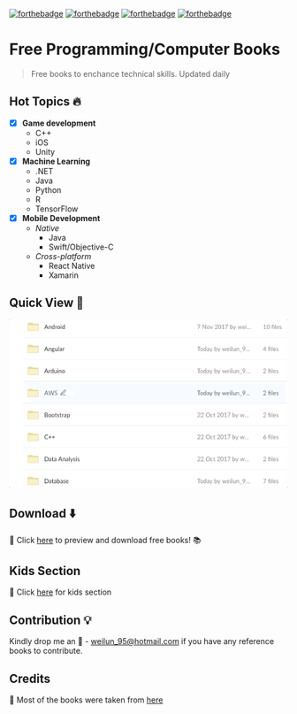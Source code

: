 [![forthebadge](http://forthebadge.com/images/badges/check-it-out.svg)](http://forthebadge.com)
[![forthebadge](http://forthebadge.com/images/badges/makes-people-smile.svg)](http://forthebadge.com)
[![forthebadge](http://forthebadge.com/images/badges/built-by-developers.svg)](http://forthebadge.com)
[![forthebadge](http://forthebadge.com/images/badges/powered-by-water.svg)](http://forthebadge.com)
# Free Programming/Computer Books 
> Free books to enchance technical skills. Updated daily 


## Hot Topics :fire:
- [x] **Game development**
   * C++
   * iOS
   * Unity
- [x] **Machine Learning**
   * .NET
   * Java
   * Python
   * R
   * TensorFlow
- [x] **Mobile Development**
   * *Native*
     * Java
     * Swift/Objective-C
   * *Cross-platform*
     * React Native
     * Xamarin

## Quick View :mag_right:
![](quick-look.gif "Quick view of available books")

## Download :arrow_down:
:link: Click [here](https://app.box.com/v/free-programming-books) to preview and download free books! :books:

## Kids Section
:link: Click [here](https://app.box.com/s/dssd6sw6ogtqz8ikjjo9horg4bqyxuet) for kids section

## Contribution :bulb:
Kindly drop me an :email: - weilun_95@hotmail.com if you have any reference books to contribute.

## Credits
:link: Most of the books were taken from [here](https://www.packtpub.com/packt/offers/free-learning)
